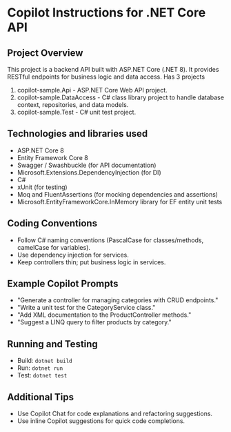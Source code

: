 # Copilot Instructions for .NET Core API

## Project Overview
This project is a backend API built with ASP.NET Core (.NET 8). It provides RESTful endpoints for business logic and data access.
Has 3 projects
1. copilot-sample.Api - ASP.NET Core Web API project.
2. copilot-sample.DataAccess - C# class library project to handle database context, repositories, and data models.
3. copilot-sample.Test - C# unit test project.

## Technologies and libraries used
- ASP.NET Core 8
- Entity Framework Core 8
- Swagger / Swashbuckle (for API documentation)
- Microsoft.Extensions.DependencyInjection (for DI)
- C#
- xUnit (for testing)
- Moq and FluentAssertions (for mocking dependencies and assertions)
- Microsoft.EntityFrameworkCore.InMemory library for EF entity unit tests

## Coding Conventions
- Follow C# naming conventions (PascalCase for classes/methods, camelCase for variables).
- Use dependency injection for services.
- Keep controllers thin; put business logic in services.

## Example Copilot Prompts
- "Generate a controller for managing categories with CRUD endpoints."
- "Write a unit test for the CategoryService class."
- "Add XML documentation to the ProductController methods."
- "Suggest a LINQ query to filter products by category."

## Running and Testing
- Build: `dotnet build`
- Run: `dotnet run`
- Test: `dotnet test`

## Additional Tips
- Use Copilot Chat for code explanations and refactoring suggestions.
- Use inline Copilot suggestions for quick code completions.
